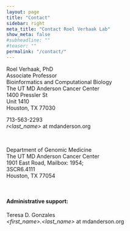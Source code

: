 ```yaml
---
layout: page
title: "Contact"
sidebar: right
meta_title: "Contact Roel Verhaak Lab"
show_meta: false
#subheadline: ""
#teaser: ""
permalink: "/contact/"
---
```


<i class="fa fa-envelope fa-2x" title="Mailing Address" alt="Mailing Address"></i>

Roel Verhaak, PhD  
Associate Professor  
Bioinformatics and Computational Biology  
The UT MD Anderson Cancer Center  
1400 Pressler St  
Unit 1410  
Houston, TX 77030  

<i class="fa fa-phone-square"></i> 713-563-2293  
<i class="fa fa-paper-plane"></i> *r\<last_name\>* at mdanderson.org  

<br>

<i class="fa fa-building fa-2x" title="Office Address" alt="Office Address"></i>

Department of Genomic Medicine  
The UT MD Anderson Cancer Center  
1901 East Road, Mailbox: 1954;   
3SCR6.4111   
Houston, TX 77054  

<a class="list-group-item" href="https://twitter.com/roelverhaak" title="Follow me @roelverhaak" alt="Follow me @roelverhaak"><i class="fa fa-twitter fa-2x"></i></a> &nbsp;&nbsp;&nbsp;&nbsp; <a class="list-group-item" href="http://verhaaklab.github.io/feed.xml" title="Updates via RSS feed" alt="Updates via RSS feed"><i class="fa fa-rss fa-2x"></i></a>  &nbsp;&nbsp;&nbsp;&nbsp; <a class="list-group-item" href="https://goo.gl/maps/AI1Lb" title="Driving directions" alt="Driving directions"><i class="fa fa-car fa-2x"></i></a>

#### Administrative support:  

Teresa D. Gonzales  
<i class="fa fa-paper-plane"></i> *\<first_name\>.\<last_name\>* at mdanderson.org  

